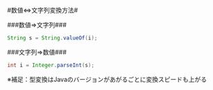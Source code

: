 
#数値⇔文字列変換方法#

###数値⇒文字列###
```java
String s = String.valueOf(i);
```

###文字列⇒数値###
```java
int i = Integer.parseInt(s);
```
※補足：型変換はJavaのバージョンがあがるごとに変換スピードも上がる

